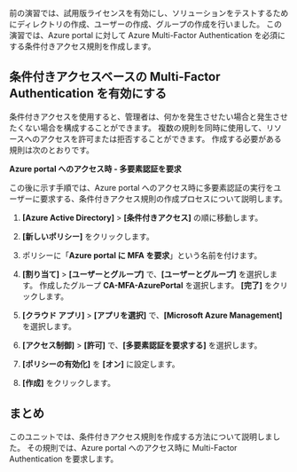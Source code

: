 前の演習では、試用版ライセンスを有効にし、ソリューションをテストするためにディレクトリの作成、ユーザーの作成、グループの作成を行いました。 この演習では、Azure portal に対して Azure Multi-Factor Authentication を必須にする条件付きアクセス規則を作成します。

## <a name="enable-conditional-access-based-multi-factor-authentication"></a>条件付きアクセスベースの Multi-Factor Authentication を有効にする

条件付きアクセスを使用すると、管理者は、何かを発生させたい場合と発生させたくない場合を構成することができます。 複数の規則を同時に使用して、リソースへのアクセスを許可または拒否することができます。 作成する必要がある規則は次のとおりです。

**Azure portal へのアクセス時 - 多要素認証を要求**

この後に示す手順では、Azure portal へのアクセス時に多要素認証の実行をユーザーに要求する、条件付きアクセス規則の作成プロセスについて説明します。

1. **[Azure Active Directory]** > **[条件付きアクセス]** の順に移動します。

1. **[新しいポリシー]** をクリックします。

1. ポリシーに「**Azure portal に MFA を要求**」という名前を付けます。

1. **[割り当て]** > **[ユーザーとグループ]** で、**[ユーザーとグループ]** を選択します。 作成したグループ **CA-MFA-AzurePortal** を選択します。 **[完了]** をクリックします。

1. **[クラウド アプリ]** > **[アプリを選択]** で、**[Microsoft Azure Management]** を選択します。

1. **[アクセス制御]** > **[許可]** で、**[多要素認証を要求する]** を選択します。

1. **[ポリシーの有効化]** を **[オン]** に設定します。

1. **[作成]** をクリックします。

## <a name="summary"></a>まとめ

このユニットでは、条件付きアクセス規則を作成する方法について説明しました。 その規則では、Azure portal へのアクセス時に Multi-Factor Authentication を要求します。
